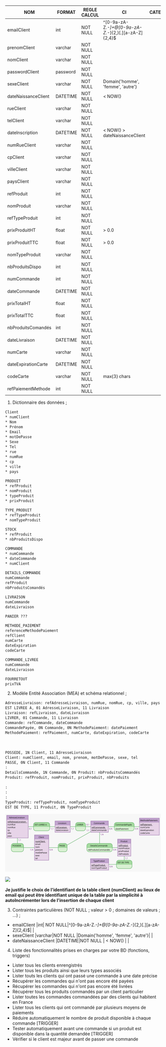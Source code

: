 |NOM            |FORMAT|REGLE CALCUL|CI|CATEGORIE|
|---            |---|---|---|---|
|emailClient    |int| NOT NULL|^[0-9a-zA-Z._-]+@[0-9a-zA-Z._-]{2,}[.][a-zA-Z]{2,4}$|   |
|prenomClient   |varchar|NOT NULL   |   |   |
|nomClient      |varchar|NOT NULL   |   |   |
|passwordClient |password|NOT NULL   |   |   |
|sexeClient     |varchar|NOT NULL   |Domain{'homme', 'femme', 'autre'}|   |
|dateNaissanceClient     |DATETIME|NOT NULL   |   < NOW() |   |
|rueClient      |varchar|NOT NULL   |   |   |
|telClient      |varchar|NOT NULL   |   |   |
|dateInscription|DATETIME|NOT NULL   | < NOW() > dateNaissanceClient|   |
|numRueClient   |varchar|NOT NULL   |   |   |
|cpClient       |varchar|NOT NULL   |   |   |
|villeClient    |varchar|NOT NULL   |   |   |
|paysClient     |varchar|NOT NULL   |   |   |
|refProduit     |int|NOT NULL   |   |   |
|nomProduit     |varchar|NOT NULL   |   |   |
|refTypeProduit |int|NOT NULL   |   |   |
|prixProduitHT    |float|NOT NULL   |  > 0.0|   |
|prixProduitTTC    |float|NOT NULL   |  > 0.0 |   |
|nomTypeProduit |varchar|NOT NULL   |   |   |
|nbProduitsDispo|int|NOT NULL   |   |   |
|numCommande    |int|NOT NULL   |   |   |
|dateCommande   |DATETIME|NOT NULL   |   |   |
|prixTotalHT    |float|NOT NULL   |   |   |
|prixTotalTTC    |float|NOT NULL   |   |   |
|nbProduitsComandés|int|NOT NULL   |   |   |
|dateLivraison |DATETIME|NOT NULL   |   |   |
|numCarte     |varchar|NOT NULL   |   |   |
|dateExpirationCarte|DATETIME|NOT NULL   |   |   |
|codeCarte      |varchar|NOT NULL   |   max{3} chars|   |
|refPaiementMethode|int|NOT NULL   |   |   |

1. Dictionnaire des données ;

 
```
Client
* numClient
* Nom
* Prénom
* Email
* motDePasse
* Sexe
* Tel
* rue
* numRue
* cp
* ville
* pays
```
```
PRODUIT
* refProduit
* nomProduit
* typeProduit
* prixProduit
```

```
TYPE_PRODUIT
* refTypeProduit
* nomTypeProduit
```

```
STOCK
* refProduit
* nbProduitsDispo
```

```
COMMANDE
* numCommande
* dateCommande
* numClient
```

```
DETAILS_COMMANDE
numCommande
refProduit
nbProduitsComandés
```

```
LIVRAISON
numCommande
dateLivraison

```



```
PANIER ???

```

```
METHODE_PAIEMENT
referenceMethodePaiement
refClient
numCarte
dateExpiration
codeCarte

```


``` 
COMMANDE_LIVREE
numCommande
dateLivraison
```

``` 
FOURRETOUT
prixTVA
```


2. Modèle Entité Association (MEA) et schéma relationnel ;

```mocodo
AdresseLivraison: refAdresseLivraison, numRue, nomRue, cp, ville, pays
EST LIVREE A, 01 AdresseLivraison, 11 Livraison
Livraison: refLivraison, dateLivraison
LIVRER, 01 Commande, 11 Livraison
Commande: refCommande, dateCommande
CommandePayée, 0N Commande, 0N MethodePaiement: datePaiement
MethodePaiement: refPaiement, numCarte, dateExpiration, codeCarte



POSSEDE, 1N Client, 11 AdresseLivraison
Client: numClient, email, nom, prenom, motDePasse, sexe, tel
PASSE, 0N Client, 11 Commande
:
DetailsCommande, 1N Commande, 0N Produit: nbProduitsCommandés
Produit: refProduit, nomProduit, prixProduit, nbProduits

:
:
:
TypeProduit: refTypeProduit, nomTypeProduit
EST DE TYPE, 11 Produit, 0N TypeProduit
```

![](https://github.com/DavidMolinari/BDD_CNAM_APPLICATION/blob/master/model3.svg)

![](https://i.imgur.com/tme9lb6.png)


**Je justifie le choix de l'identifiant de la table client (numClient) au lieux de email qui peut être identifiant unique de la table par la simplicité à autoIncrémenter lors de l'insertion de chaque client**


3. Contraintes particulières (NOT NULL ; valeur > 0 ; domaines de valeurs ; ...) ;
* emailClient     |int| NOT NULL|^[0-9a-zA-Z._-]+@[0-9a-zA-Z._-]{2,}[.][a-zA-Z]{2,4}$|   |
* sexeClient     |varchar|NOT NULL   |Domain{'homme', 'femme', 'autre'}|   |
* dateNaissanceClient     |DATETIME|NOT NULL   |   < NOW() |   |

4. Liste des fonctionnalités prises en charges par votre BD (fonctions, triggers)


* Lister tous les clients enrengistrés
* Lister tous les produits ainsi que leurs types associés
* Lister touts les clients qui ont passé une commande à une date précise
* Récupérer les commandes qui n'ont pas encore été payées
* Récupérer les commandes qui n'ont pas encore été livrées
* Récupérer tous les produits commandés par un client particulier
* Lister toutes les commandes commandées par des clients qui habitent en France
* Lister tous les clients qui ont commandé par plusieurs moyens de paiements
* Réduire automatiquement le nombre de produit disponible à chaque commande [TRIGGER]
* Tester automatiquement avant une commande si un produit est disponible dans la quantité demandée [TRIGGER]
* Vérifier si le client est majeur avant de passer une commande

